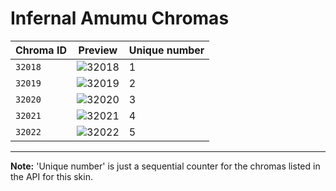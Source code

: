 # Infernal Amumu Chromas

| Chroma ID | Preview | Unique number |
|---|---|---|
| `32018` | ![32018](https://raw.communitydragon.org/latest/plugins/rcp-be-lol-game-data/global/default/v1/champion-chroma-images/32/32018.png) | 1 |
| `32019` | ![32019](https://raw.communitydragon.org/latest/plugins/rcp-be-lol-game-data/global/default/v1/champion-chroma-images/32/32019.png) | 2 |
| `32020` | ![32020](https://raw.communitydragon.org/latest/plugins/rcp-be-lol-game-data/global/default/v1/champion-chroma-images/32/32020.png) | 3 |
| `32021` | ![32021](https://raw.communitydragon.org/latest/plugins/rcp-be-lol-game-data/global/default/v1/champion-chroma-images/32/32021.png) | 4 |
| `32022` | ![32022](https://raw.communitydragon.org/latest/plugins/rcp-be-lol-game-data/global/default/v1/champion-chroma-images/32/32022.png) | 5 |

---

**Note:** 'Unique number' is just a sequential counter for the chromas listed in the API for this skin.